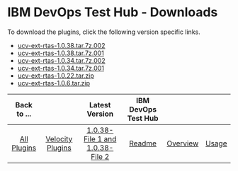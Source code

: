 
# IBM DevOps Test Hub - Downloads

To download the plugins, click the following version specific links.

- [ucv-ext-rtas-1.0.38.tar.7z.002](https://raw.githubusercontent.com/UrbanCode/IBM-UCV-PLUGINS/main/files/ucv-ext-rtas/ucv-ext-rtas%3A1.0.38.tar.7z.002)
- [ucv-ext-rtas-1.0.38.tar.7z.001](https://raw.githubusercontent.com/UrbanCode/IBM-UCV-PLUGINS/main/files/ucv-ext-rtas/ucv-ext-rtas%3A1.0.38.tar.7z.001)
- [ucv-ext-rtas-1.0.34.tar.7z.002](https://raw.githubusercontent.com/UrbanCode/IBM-UCV-PLUGINS/main/files/ucv-ext-rtas/ucv-ext-rtas%3A1.0.34.tar.7z.002)
- [ucv-ext-rtas-1.0.34.tar.7z.001](https://raw.githubusercontent.com/UrbanCode/IBM-UCV-PLUGINS/main/files/ucv-ext-rtas/ucv-ext-rtas%3A1.0.34.tar.7z.001)
- [ucv-ext-rtas-1.0.22.tar.zip](https://raw.githubusercontent.com/UrbanCode/IBM-UCV-PLUGINS/main/files/ucv-ext-rtas/ucv-ext-rtas-1.0.22.tar.zip)
- [ucv-ext-rtas-1.0.6.tar.zip](https://raw.githubusercontent.com/UrbanCode/IBM-UCV-PLUGINS/main/files/ucv-ext-rtas/ucv-ext-rtas-1.0.6.tar.zip)

|Back to ...||Latest Version|IBM DevOps Test Hub |||
| :---: | :---: | :---: | :---: | :---: | :---: |
|[All Plugins](../../index.md)|[Velocity Plugins](../README.md)|[1.0.38-File 1 ](https://raw.githubusercontent.com/UrbanCode/IBM-UCV-PLUGINS/main/files/ucv-ext-rtas/ucv-ext-rtas%3A1.0.38.tar.7z.001)[and 1.0.38-File 2](https://raw.githubusercontent.com/UrbanCode/IBM-UCV-PLUGINS/main/files/ucv-ext-rtas/ucv-ext-rtas%3A1.0.38.tar.7z.002)|[Readme](README.md)|[Overview](overview.md)|[Usage](usage.md)|
